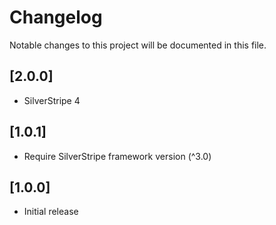 # Changelog

Notable changes to this project will be documented in this file.

## [2.0.0]

- SilverStripe 4


## [1.0.1]

- Require SilverStripe framework version (^3.0)


## [1.0.0]

- Initial release

